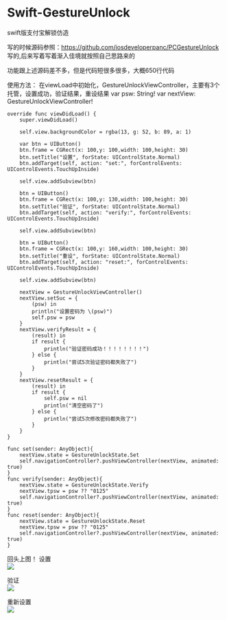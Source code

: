 # Swift-GestureUnlock
swift版支付宝解锁仿造

写的时候源码参照：https://github.com/iosdeveloperpanc/PCGestureUnlock 写的,后来写着写着渐入佳境就按照自己思路来的  <br>

功能跟上述源码差不多，但是代码短很多很多，大概650行代码<br>

使用方法：
在viewLoad中初始化，GestureUnlockViewController，主要有3个托管，设置成功，验证结果，重设结果
    var psw: String!
    var nextView: GestureUnlockViewController!
    
    override func viewDidLoad() {
        super.viewDidLoad()
        
        self.view.backgroundColor = rgba(13, g: 52, b: 89, a: 1)
        
        var btn = UIButton()
        btn.frame = CGRect(x: 100,y: 100,width: 100,height: 30)
        btn.setTitle("设置", forState: UIControlState.Normal)
        btn.addTarget(self, action: "set:", forControlEvents: UIControlEvents.TouchUpInside)
        
        self.view.addSubview(btn)
        
        btn = UIButton()
        btn.frame = CGRect(x: 100,y: 130,width: 100,height: 30)
        btn.setTitle("验证", forState: UIControlState.Normal)
        btn.addTarget(self, action: "verify:", forControlEvents: UIControlEvents.TouchUpInside)
        
        self.view.addSubview(btn)
        
        btn = UIButton()
        btn.frame = CGRect(x: 100,y: 160,width: 100,height: 30)
        btn.setTitle("重设", forState: UIControlState.Normal)
        btn.addTarget(self, action: "reset:", forControlEvents: UIControlEvents.TouchUpInside)
        
        self.view.addSubview(btn)
        
        nextView = GestureUnlockViewController()
        nextView.setSuc = {
            (psw) in
            println("设置密码为 \(psw)")
            self.psw = psw
        }
        nextView.verifyResult = {
            (result) in
            if result {
                println("验证密码成功！！！！！！！！")
            } else {
                println("尝试5次验证密码都失败了")
            }
        }
        nextView.resetResult = {
            (result) in
            if result {
                self.psw = nil
                println("清空密码了")
            } else {
                println("尝试5次修改密码都失败了")
            }
        }
    }
    
    func set(sender: AnyObject){
        nextView.state = GestureUnlockState.Set
        self.navigationController?.pushViewController(nextView, animated: true)
    }
    func verify(sender: AnyObject){
        nextView.state = GestureUnlockState.Verify
        nextView.tpsw = psw ?? "0125"
        self.navigationController?.pushViewController(nextView, animated: true)
    }
    func reset(sender: AnyObject){
        nextView.state = GestureUnlockState.Reset
        nextView.tpsw = psw ?? "0125"
        self.navigationController?.pushViewController(nextView, animated: true)
    }
回头上图！
设置<br>
![](https://github.com/csjlengxiang/Swift-GestureUnlock/blob/master/设置.gif)<br>

验证<br>
![](https://github.com/csjlengxiang/Swift-GestureUnlock/blob/master/验证.gif)<br>

重新设置<br>
![](https://github.com/csjlengxiang/Swift-GestureUnlock/blob/master/重新设置.gif)<br>

